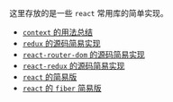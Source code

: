 这里存放的是一些 `react` 常用库的简单实现。
+ [ `context` 的用法总结](https://github.com/tangjie-93/react/tree/master/redux-demo)
+ [ `redux` 的源码简易实现](https://github.com/tangjie-93/react/tree/master/redux-demo)
+ [ `react-router-dom` 的源码简易实现]()
+ [ `react-redux` 的源码简易实现](https://github.com/tangjie-93/react/tree/master/react-redux-demo)
+ [ `react` 的简易版](https://github.com/tangjie-93/react/tree/master/react-realize-demo)
+ [ `react` 的 `fiber` 简易版]()
